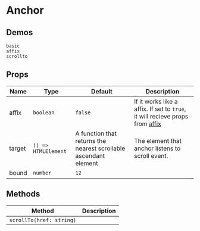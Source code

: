 # Anchor
<!--single-column-->

## Demos
```demo
basic
affix
scrollto
```
## Props
|Name|Type|Default|Description|
|-|-|-|-|
|affix|`boolean`|`false`|If it works like a affix. If set to `true`, it will recieve props from [affix](n-affix#Props)|
|target|`() => HTMLElement`|A function that returns the nearest scrollable ascendant element|The element that anchor listens to scroll event.|
|bound|`number`|`12`||

## Methods
|Method|Description|
|-|-|
|`scrollTo(href: string)`||
